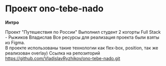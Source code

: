 # Проект ono-tebe-nado
**Интро**

Проект "Путешествия по России"
Выполнил студент 2 когорты Full Stack  - Рыжиков Владислав
Все ресурсы для реализация проекта были взяты из Figma.  
В проекте использованы такие технологии как flex-box, position, так же реализован overlay)
Ссылка на репозиторий https://github.com/VladislavRyzhikov/ono-tebe-nado.git
